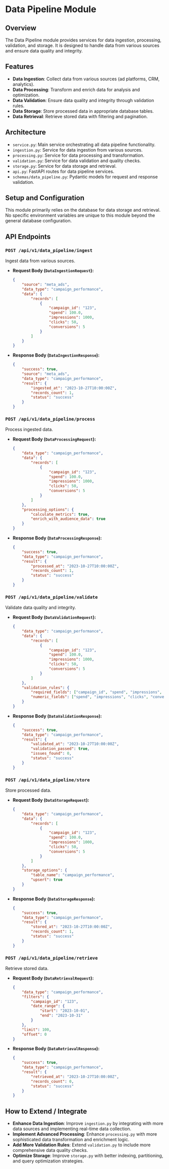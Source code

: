 # Data Pipeline Module

## Overview
The Data Pipeline module provides services for data ingestion, processing, validation, and storage. It is designed to handle data from various sources and ensure data quality and integrity.

## Features
- **Data Ingestion**: Collect data from various sources (ad platforms, CRM, analytics).
- **Data Processing**: Transform and enrich data for analysis and optimization.
- **Data Validation**: Ensure data quality and integrity through validation rules.
- **Data Storage**: Store processed data in appropriate database tables.
- **Data Retrieval**: Retrieve stored data with filtering and pagination.

## Architecture
- `service.py`: Main service orchestrating all data pipeline functionality.
- `ingestion.py`: Service for data ingestion from various sources.
- `processing.py`: Service for data processing and transformation.
- `validation.py`: Service for data validation and quality checks.
- `storage.py`: Service for data storage and retrieval.
- `api.py`: FastAPI routes for data pipeline services.
- `schemas/data_pipeline.py`: Pydantic models for request and response validation.

## Setup and Configuration
This module primarily relies on the database for data storage and retrieval. No specific environment variables are unique to this module beyond the general database configuration.

## API Endpoints

### `POST /api/v1/data_pipeline/ingest`
Ingest data from various sources.

- **Request Body (`DataIngestionRequest`):**
    ```json
    {
        "source": "meta_ads",
        "data_type": "campaign_performance",
        "data": {
            "records": [
                {
                    "campaign_id": "123",
                    "spend": 100.0,
                    "impressions": 1000,
                    "clicks": 50,
                    "conversions": 5
                }
            ]
        }
    }
    ```
- **Response Body (`DataIngestionResponse`):**
    ```json
    {
        "success": true,
        "source": "meta_ads",
        "data_type": "campaign_performance",
        "result": {
            "ingested_at": "2023-10-27T10:00:00Z",
            "records_count": 1,
            "status": "success"
        }
    }
    ```

### `POST /api/v1/data_pipeline/process`
Process ingested data.

- **Request Body (`DataProcessingRequest`):**
    ```json
    {
        "data_type": "campaign_performance",
        "data": {
            "records": [
                {
                    "campaign_id": "123",
                    "spend": 100.0,
                    "impressions": 1000,
                    "clicks": 50,
                    "conversions": 5
                }
            ]
        },
        "processing_options": {
            "calculate_metrics": true,
            "enrich_with_audience_data": true
        }
    }
    ```
- **Response Body (`DataProcessingResponse`):**
    ```json
    {
        "success": true,
        "data_type": "campaign_performance",
        "result": {
            "processed_at": "2023-10-27T10:00:00Z",
            "records_count": 1,
            "status": "success"
        }
    }
    ```

### `POST /api/v1/data_pipeline/validate`
Validate data quality and integrity.

- **Request Body (`DataValidationRequest`):**
    ```json
    {
        "data_type": "campaign_performance",
        "data": {
            "records": [
                {
                    "campaign_id": "123",
                    "spend": 100.0,
                    "impressions": 1000,
                    "clicks": 50,
                    "conversions": 5
                }
            ]
        },
        "validation_rules": {
            "required_fields": ["campaign_id", "spend", "impressions", "clicks", "conversions"],
            "numeric_fields": ["spend", "impressions", "clicks", "conversions"]
        }
    }
    ```
- **Response Body (`DataValidationResponse`):**
    ```json
    {
        "success": true,
        "data_type": "campaign_performance",
        "result": {
            "validated_at": "2023-10-27T10:00:00Z",
            "validation_passed": true,
            "issues_found": 0,
            "status": "success"
        }
    }
    ```

### `POST /api/v1/data_pipeline/store`
Store processed data.

- **Request Body (`DataStorageRequest`):**
    ```json
    {
        "data_type": "campaign_performance",
        "data": {
            "records": [
                {
                    "campaign_id": "123",
                    "spend": 100.0,
                    "impressions": 1000,
                    "clicks": 50,
                    "conversions": 5
                }
            ]
        },
        "storage_options": {
            "table_name": "campaign_performance",
            "upsert": true
        }
    }
    ```
- **Response Body (`DataStorageResponse`):**
    ```json
    {
        "success": true,
        "data_type": "campaign_performance",
        "result": {
            "stored_at": "2023-10-27T10:00:00Z",
            "records_count": 1,
            "status": "success"
        }
    }
    ```

### `POST /api/v1/data_pipeline/retrieve`
Retrieve stored data.

- **Request Body (`DataRetrievalRequest`):**
    ```json
    {
        "data_type": "campaign_performance",
        "filters": {
            "campaign_id": "123",
            "date_range": {
                "start": "2023-10-01",
                "end": "2023-10-31"
            }
        },
        "limit": 100,
        "offset": 0
    }
    ```
- **Response Body (`DataRetrievalResponse`):**
    ```json
    {
        "success": true,
        "data_type": "campaign_performance",
        "result": {
            "retrieved_at": "2023-10-27T10:00:00Z",
            "records_count": 0,
            "status": "success"
        }
    }
    ```

## How to Extend / Integrate
- **Enhance Data Ingestion**: Improve `ingestion.py` by integrating with more data sources and implementing real-time data collection.
- **Implement Advanced Processing**: Enhance `processing.py` with more sophisticated data transformation and enrichment logic.
- **Add More Validation Rules**: Extend `validation.py` to include more comprehensive data quality checks.
- **Optimize Storage**: Improve `storage.py` with better indexing, partitioning, and query optimization strategies.



